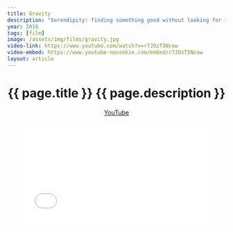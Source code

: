 ```yaml
---
title: Gravity
description: "Serendipity: finding something good without looking for it; or, an impromptu dance film. Director."
year: 2016
tags: [film]
image: /assets/img/films/gravity.jpg
video-link: https://www.youtube.com/watch?v=r7JOzT5Ncow
video-embed: https://www.youtube-nocookie.com/embed/r7JOzT5Ncow
layout: article
---
```


<header class="intro">
    <h1 class="title">{{ page.title }}
        <span class="subtitle">{{ page.description }}</span>
    </h1>
    <div class="platforms">
        <a href="{{ page.video-link }}" title="YouTube">YouTube</a>
    </div>
    <figure>
        <div style="padding:56.25% 0 0 0;position:relative;"><iframe src="{{ page.video-embed }}" style="position:absolute;top:0;left:0;width:100%;height:100%;" frameborder="0" allow="accelerometer; autoplay; encrypted-media; gyroscope; picture-in-picture" allowfullscreen></iframe></div>
    </figure>
</header>